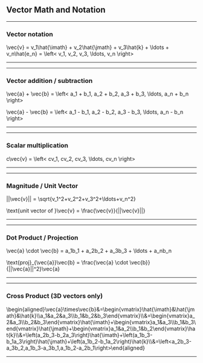 <!-- .slide: data-background="#ffffffcc" -->
## Vector Math and Notation

---

<!-- .slide: data-background="#ffffffcc" -->
### Vector notation

\vec{v} = v\_1\hat{\imath} + v\_2\hat{\jmath} + v\_3\hat{k} + \ldots + v\_n\hat{e\_n} = \left&lt; v\_1, v\_2, v\_3, \ldots, v\_n \right&gt; <!-- .element: class="display math" -->

---


---

<!-- .slide: data-background="#ffffffcc" -->
### Vector addition / subtraction

\vec{a} + \vec{b} = \left&lt; a\_1 + b\_1, a\_2 + b\_2, a\_3 + b\_3, \ldots, a\_n + b\_n \right&gt; <!-- .element: class="display math" -->

\vec{a} - \vec{b} = \left&lt; a\_1 - b\_1, a\_2 - b\_2, a\_3 - b\_3, \ldots, a\_n - b\_n \right&gt; <!-- .element: class="display math" -->

---


---

<!-- .slide: data-background="#ffffffcc" -->
### Scalar multiplication

c\vec{v} = \left&lt; cv\_1, cv\_2, cv\_3, \ldots, cv\_n \right&gt; <!-- .element: class="display math" -->

---


---

<!-- .slide: data-background="#ffffffcc" -->
### Magnitude / Unit Vector

||\vec{v}|| = \sqrt{v\_1^2+v\_2^2+v\_3^2+\ldots+v\_n^2} <!-- .element: class="display math" -->

\text{unit vector of }\vec{v} = \frac{\vec{v}}{||\vec{v}||} <!-- .element: class="display math" -->

---


---

<!-- .slide: data-background="#ffffffcc" -->
### Dot Product / Projection

\vec{a} \cdot \vec{b} = a\_1b\_1 + a\_2b\_2 + a\_3b\_3 + \ldots + a\_nb\_n <!-- .element: class="display math" -->

\text{proj}\_{\vec{a}}\vec{b} = \frac{\vec{a} \cdot \vec{b}}{||\vec{a}||^2}\vec{a} <!-- .element: class="display math" -->

---


---

<!-- .slide: data-background="#ffffffcc" -->
### Cross Product (3D vectors only)

\begin{aligned}\vec{a}\times\vec{b}&=\begin{vmatrix}\hat{\imath}&\hat{\jmath}&\hat{k}\\\\a\_1&a\_2&a\_3\\\\b\_1&b\_2&b\_3\end{vmatrix}\\\\&=\begin{vmatrix}a\_2&a\_3\\\\b\_2&b\_3\end{vmatrix}\hat{\imath}+\begin{vmatrix}a\_1&a\_3\\\\b\_1&b\_3\end{vmatrix}\hat{\jmath}+\begin{vmatrix}a\_1&a\_2\\\\b\_1&b\_2\end{vmatrix}\hat{k}\\\\&=\left(a\_2b\_3-b\_2a\_3\right)\hat{\imath}+\left(a\_1b\_3-b\_1a\_3\right)\hat{\jmath}+\left(a\_1b\_2-b\_1a\_2\right)\hat{k}\\\\&=\left&lt;a\_2b\_3-a\_3b\_2,a\_1b\_3-a\_3b\_1,a\_1b\_2-a\_2b\_1\right&gt;\end{aligned} <!-- .element: class="display math" -->

---
